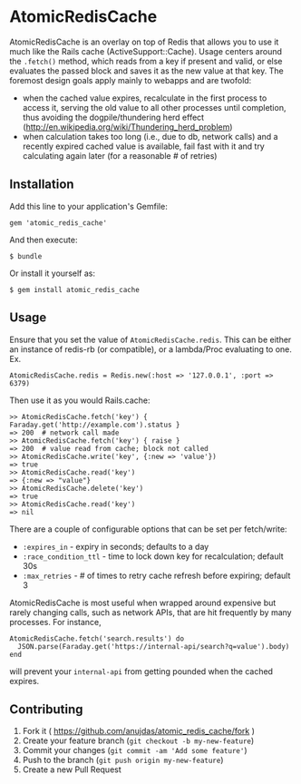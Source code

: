 # AtomicRedisCache

AtomicRedisCache is an overlay on top of Redis that allows you to use it much
like the Rails cache (ActiveSupport::Cache). Usage centers around the `.fetch()`
method, which reads from a key if present and valid, or else evaluates the
passed block and saves it as the new value at that key. The foremost design
goals apply mainly to webapps and are twofold:
- when the cached value expires, recalculate in the first process to access it,
  serving the old value to all other processes until completion, thus avoiding
  the dogpile/thundering herd effect
  (http://en.wikipedia.org/wiki/Thundering_herd_problem)
- when calculation takes too long (i.e., due to db, network calls) and a
  recently expired cached value is available, fail fast with it and try
  calculating again later (for a reasonable # of retries)

## Installation

Add this line to your application's Gemfile:

    gem 'atomic_redis_cache'

And then execute:

    $ bundle

Or install it yourself as:

    $ gem install atomic_redis_cache

## Usage

Ensure that you set the value of `AtomicRedisCache.redis`. This can be either an
instance of redis-rb (or compatible), or a lambda/Proc evaluating to one. Ex.

```
AtomicRedisCache.redis = Redis.new(:host => '127.0.0.1', :port => 6379)
```

Then use it as you would Rails.cache:

```
>> AtomicRedisCache.fetch('key') { Faraday.get('http://example.com').status }
=> 200  # network call made
>> AtomicRedisCache.fetch('key') { raise }
=> 200  # value read from cache; block not called
>> AtomicRedisCache.write('key', {:new => 'value'})
=> true
>> AtomicRedisCache.read('key')
=> {:new => "value"}
>> AtomicRedisCache.delete('key')
=> true
>> AtomicRedisCache.read('key')
=> nil
```

There are a couple of configurable options that can be set per fetch/write:
- `:expires_in` - expiry in seconds; defaults to a day
- `:race_condition_ttl` - time to lock down key for recalculation; default 30s
- `:max_retries` - # of times to retry cache refresh before expiring; default 3

AtomicRedisCache is most useful when wrapped around expensive but rarely
changing calls, such as network APIs, that are hit frequently by many
processes. For instance,

```
AtomicRedisCache.fetch('search.results') do
  JSON.parse(Faraday.get('https://internal-api/search?q=value').body)
end
```

will prevent your `internal-api` from getting pounded when the cached expires.

## Contributing

1. Fork it ( https://github.com/anujdas/atomic_redis_cache/fork )
2. Create your feature branch (`git checkout -b my-new-feature`)
3. Commit your changes (`git commit -am 'Add some feature'`)
4. Push to the branch (`git push origin my-new-feature`)
5. Create a new Pull Request
